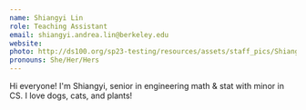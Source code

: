 ```yaml
---
name: Shiangyi Lin
role: Teaching Assistant
email: shiangyi.andrea.lin@berkeley.edu
website: 
photo: http://ds100.org/sp23-testing/resources/assets/staff_pics/Shiangyi_Lin.jpeg
pronouns: She/Her/Hers
---
```

Hi everyone! I'm Shiangyi, senior in engineering math & stat with minor in CS. I love dogs, cats, and plants!
